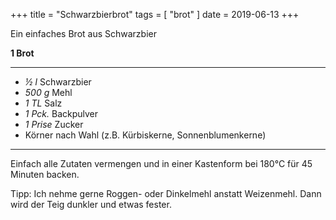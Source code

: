 +++
title = "Schwarzbierbrot"
tags = [ "brot" ]
date = 2019-06-13
+++

Ein einfaches Brot aus Schwarzbier

**1 Brot**

---

- *½ l* Schwarzbier
- *500 g* Mehl
- *1 TL* Salz
- *1 Pck.* Backpulver
- *1 Prise* Zucker
- Körner nach Wahl (z.B. Kürbiskerne, Sonnenblumenkerne)

---

Einfach alle Zutaten vermengen und in einer Kastenform bei 180°C für 45 Minuten backen.

Tipp: Ich nehme gerne Roggen- oder Dinkelmehl anstatt Weizenmehl. Dann wird der Teig dunkler und etwas fester.

